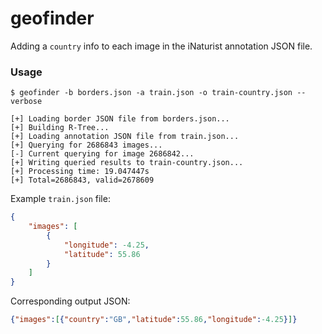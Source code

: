 # geofinder

Adding a `country` info to each image in the iNaturist annotation JSON file.

### Usage

```shell
$ geofinder -b borders.json -a train.json -o train-country.json --verbose

[+] Loading border JSON file from borders.json...
[+] Building R-Tree...
[+] Loading annotation JSON file from train.json...
[+] Querying for 2686843 images...
[-] Current querying for image 2686842...
[+] Writing queried results to train-country.json...
[+] Processing time: 19.047447s
[+] Total=2686843, valid=2678609
```

Example `train.json` file:
```json
{
    "images": [
        {
            "longitude": -4.25,
            "latitude": 55.86
        }
    ]
}
```

Corresponding output JSON:
```json
{"images":[{"country":"GB","latitude":55.86,"longitude":-4.25}]}
```

